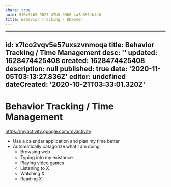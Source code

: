 ```yaml
---
share: true
uuid: 910c3fb9-9023-47b5-9966-ca7a651fbfe0
title: Behavior Tracking - DDaemon
---
```

---
id: x7lco2vqv5e57uxszvnmoqa
title: Behavior Tracking / TIme Management
desc: ''
updated: 1628474425408
created: 1628474425408
description: null
published: true
date: '2020-11-05T03:13:27.836Z'
editor: undefined
dateCreated: '2020-10-21T03:33:01.320Z'
---

# Behavior Tracking / Time Management

<https://myactivity.google.com/myactivity>

* Use a calendar application and plan my time better
* Automatically catagorize what I am doing
  * Browsing web
  * Typing into my existance
  * Playing video games
  * Listening to X
  * Watching X
  * Reading X